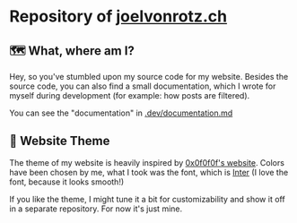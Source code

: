 # Repository of [joelvonrotz.ch](https://joelvonrotz.ch)

## 🗺 What, where am I?

Hey, so you've stumbled upon my source code for my website. Besides the source code, you can also find a small documentation, which I wrote for myself during development (for example: how posts are filtered).

You can see the "documentation" in [.dev/documentation.md](/.dev/documentation.md)

## 🎨 Website Theme

The theme of my website is heavily inspired by [0x0f0f0f's website](https://0x0f0f0f.github.io/). Colors have been chosen by me, what I took was the font, which is [Inter](https://rsms.me/inter/) (I love the font, because it looks smooth!)

If you like the theme, I might tune it a bit for customizability and show it off in a separate repository. For now it's just mine.
